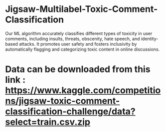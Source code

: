 # Jigsaw-Multilabel-Toxic-Comment-Classification
Our ML algorithm accurately classifies different types of toxicity in user comments, including insults, threats, obscenity, hate speech, and identity-based attacks. It promotes user safety and fosters inclusivity by automatically flagging and categorizing toxic content in online discussions.

# Data can be downloaded from this link : https://www.kaggle.com/competitions/jigsaw-toxic-comment-classification-challenge/data?select=train.csv.zip
